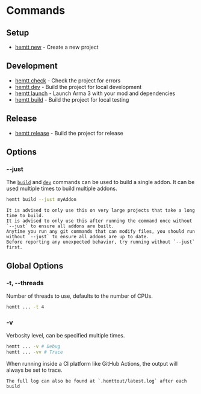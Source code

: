 # Commands

## Setup

- [hemtt new](/commands/new.md) - Create a new project

## Development

- [hemtt check](/commands/check.md) - Check the project for errors
- [hemtt dev](/commands/dev.md) - Build the project for local development
- [hemtt launch](/commands/launch.md) - Launch Arma 3 with your mod and dependencies
- [hemtt build](/commands/build.md) - Build the project for local testing

## Release

- [hemtt release](/commands/release.md) - Build the project for release

## Options

### --just

The [`build`](/commands/build.md) and [`dev`](/commands/dev.md) commands can be used to build a single addon. It can be used multiple times to build multiple addons.

```bash
hemtt build --just myAddon
```

```admonish danger
It is advised to only use this on very large projects that take a long time to build.
It is advised to only use this after running the command once without `--just` to ensure all addons are built.
Anytime you run any git commands that can modify files, you should run without `--just` to ensure all addons are up to date.
Before reporting any unexpected behavior, try running without `--just` first.
```

## Global Options

### -t, --threads

Number of threads to use, defaults to the number of CPUs.

```bash
hemtt ... -t 4
```

### -v

Verbosity level, can be specified multiple times.

```bash
hemtt ... -v # Debug
hemtt ... -vv # Trace
```

When running inside a CI platform like GitHub Actions, the output will always be set to trace.

```admonish note
The full log can also be found at `.hemttout/latest.log` after each build
```
